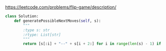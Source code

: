 https://leetcode.com/problems/flip-game/description/

```python
class Solution:
    def generatePossibleNextMoves(self, s):
        """
        :type s: str
        :rtype: List[str]
        """
        return [s[:i] + "--" + s[i + 2:] for i in range(len(s) - 1) if s[i:i + 2] == '++']
```
